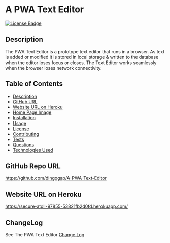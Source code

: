 # A PWA Text Editor

[![License Badge](https://img.shields.io/badge/License-MIT-yellow.svg)](https://opensource.org/licenses/MIT)

## Description

The PWA Text Editor is a prototype text editor that runs in a browser. As text is added or modified it is stored in local storage & written to the database when the editor loses focus or closes. The Text Editor works seamlessly when the browser loses network connectivity.

## Table of Contents

* [Description](#description)
* [GitHub URL](#github-repo-url)
* [Website URL on Heroku](#website-url-on-heroku)
* [Home Page Image](#home-page-image)
* [Installation](#installation)
* [Usage](#usage)
* [License](#license)
* [Contributing](#contributing)
* [Tests](#tests)
* [Questions](#questions)
* [Technologies Used](#technologies-used)

## GitHub Repo URL
https://github.com/dingogap/A-PWA-Text-Editor

## Website URL on Heroku
https://secure-atoll-97855-53821fb2d0fd.herokuapp.com/

## ChangeLog

See The PWA Text Editor [Change Log][def1]

























[def1]: CHANGELOG.md